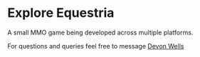 # Explore Equestria
A small MMO game being developed across multiple platforms.

For questions and queries feel free to message
[Devon Wells](http://brony.squares.im/developer)
